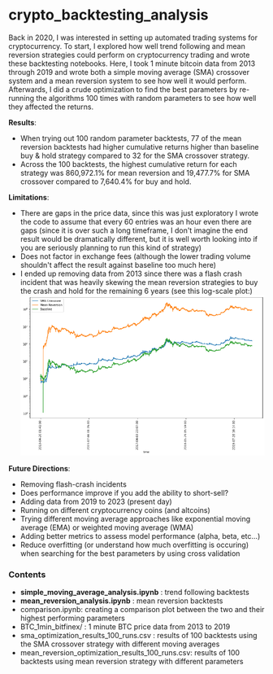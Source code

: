 # crypto_backtesting_analysis
Back in 2020, I was interested in setting up automated trading systems for cryptocurrency. To start, I explored how well trend following and mean reversion strategies could perform on cryptocurrency trading and wrote these backtesting notebooks. Here, I took 1 minute bitcoin data from 2013 through 2019 and wrote both a simple moving average (SMA) crossover system and a mean reversion system to see how well it would perform. Afterwards, I did a crude optimization to find the best parameters by re-running the algorithms 100 times with random parameters to see how well they affected the returns. 
  
**Results**:
- When trying out 100 random parameter backtests, 77 of the mean reversion backtests had higher cumulative returns higher than baseline buy & hold strategy compared to 32 for the SMA crossover strategy. 
- Across the 100 backtests, the highest cumulative return for each strategy was 860,972.1% for mean reversion and 19,477.7% for SMA crossover compared to 7,640.4% for buy and hold. 

**Limitations**:
- There are gaps in the price data, since this was just exploratory I wrote the code to assume that every 60 entries was an hour even there are gaps (since it is over such a long timeframe, I don't imagine the end result would be dramatically different, but it is well worth looking into if you are seriously planning to run this kind of strategy)
- Does not factor in exchange fees (although the lower trading volume shouldn't affect the result against baseline too much here)
- I ended up removing data from 2013 since there was a flash crash incident that was heavily skewing the mean reversion strategies to buy the crash and hold for the remaining 6 years (see this log-scale plot:)
![plot](/images/comparison_log_plot.png)

**Future Directions**: 
- Removing flash-crash incidents
- Does performance improve if you add the ability to short-sell? 
- Adding data from 2019 to 2023 (present day)
- Running on different cryptocurrency coins (and altcoins)
- Trying different moving average approaches like exponential moving average (EMA) or weighted moving average (WMA)
- Adding better metrics to assess model performance (alpha, beta, etc...)
- Reduce overfitting (or understand how much overfitting is occuring) when searching for the best parameters by using cross validation

### Contents
- **simple_moving_average_analysis.ipynb** : trend following backtests 
- **mean_reversion_analysis.ipynb** : mean reversion backtests
- comparison.ipynb: creating a comparison plot between the two and their highest performing parameters
- BTC_1min_bitfinex/ : 1 minute BTC price data from 2013 to 2019
- sma_optimization_results_100_runs.csv : results of 100 backtests using the SMA crossover strategy with different moving averages
- mean_reversion_optimization_results_100_runs.csv: results of 100 backtests using mean reversion strategy with different parameters



